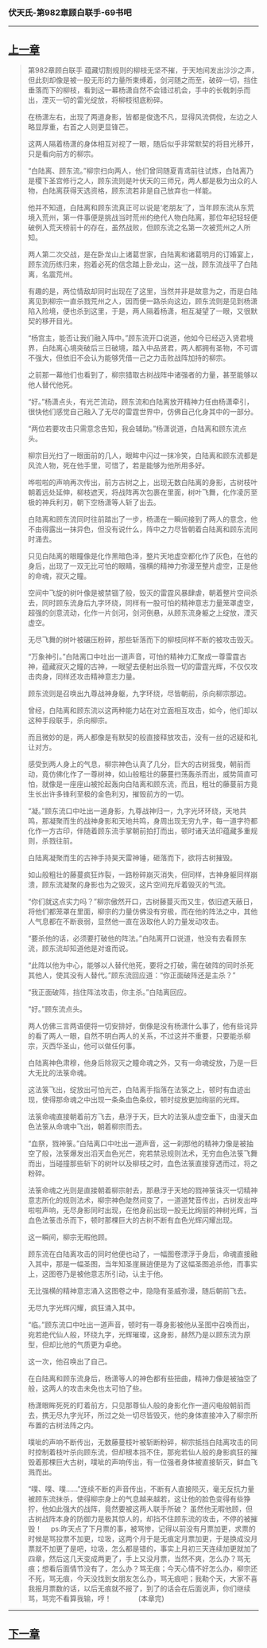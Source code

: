 ### 伏天氏-第982章顾白联手-69书吧

--------
[上一章](./618b3029719f8a91a9b6df7db72b21b9.md)
--------


>
>
>
>第982章顾白联手
>蕴藏切割规则的柳枝无坚不摧，于天地间发出沙沙之声，但此刻却像是被一股无形的力量所束缚着，剑河随之而至，破碎一切，挡住垂落而下的柳枝，看到这一幕杨潇自然不会错过机会，手中的长戟刺杀而出，湮灭一切的雷光绽放，将柳枝彻底粉碎。
>
>在杨潇左右，出现了两道身影，皆都是俊逸不凡，显得风流倜傥，左边之人略显厚重，右首之人则更显锋芒。
>
>这两人隔着杨潇的身体相互对视了一眼，随后似乎非常默契的将目光移开，只是看向前方的柳宗。
>
>“白陆离、顾东流。”柳宗扫向两人，他们曾同随夏青鸢前往试炼，白陆离乃是稷下圣宫修行之人，顾东流则是叶伏天的三师兄，两人都是极为出众的人物，白陆离获得天选资格，顾东流若非是自己放弃也一样能。
>
>他并不知道，白陆离和顾东流真正可以说是‘老朋友’了，当年顾东流从东荒境入荒州，第一件事便是挑战当时荒州的绝代人物白陆离，那位年纪轻轻便破例入荒天榜前十的存在，虽然战败，但顾东流之名第一次被荒州之人所知。
>
>两人第二次交战，是在卧龙山上诸葛世家，白陆离和诸葛明月的订婚宴上，顾东流历练归来，抱着必死的信念踏上卧龙山，这一战，顾东流战平了白陆离，名震荒州。
>
>有趣的是，两位情敌却同时出现在了这里，当然并非是故意为之，而是白陆离见到柳宗一直杀戮荒州之人，因而便一路杀向这边，顾东流则是见到杨潇陷入险境，便也杀到这里，于是，两人隔着杨潇，相互凝望了一眼，又很默契的移开目光。
>
>“杨宫主，能否让我们融入阵中。”顾东流开口说道，他如今已经迈入贤君境界，白陆离心境突破后三日破境，踏入中品贤君，两人都拥有圣物，不可谓不强大，但依旧不会认为能够凭借一己之力击败战阵加持的柳宗。
>
>之前那一幕他们也看到了，柳宗猎取古树战阵中诸强者的力量，甚至能够以他人替代他死。
>
>“好。”杨潇点头，有光芒流动，顾东流和白陆离放开精神力任由杨潇牵引，很快他们感觉自己融入了无尽的雷霆世界中，仿佛自己化身其中的一部分。
>
>“两位若要攻击只需意念告知，我会辅助。”杨潇说道，白陆离和顾东流点头。
>
>柳宗目光扫了一眼面前的几人，眼眸中闪过一抹冷笑，白陆离和顾东流都是风流人物，死在他手里，可惜了，若是能够为他所用多好。
>
>哗啦啦的声响再次传出，前方古树之上，出现无数白陆离的身影，古树枝叶朝着远处延伸，柳枝遮天，将战阵再次包裹在里面，树叶飞舞，化作凌厉至极的神兵利刃，朝下空杨潇等人斩了出去。
>
>白陆离和顾东流同时往前踏出了一步，杨潇在一瞬间接到了两人的意念，他不由得露出一抹异色，但没有说什么，阵中之力尽皆朝着白陆离和顾东流同时涌去。
>
>只见白陆离的眼瞳像是化作黑暗色泽，整片天地虚空都化作了灰色，在他的身后，出现了一双无比可怕的眼睛，强横的精神力弥漫至整片虚空，正是他的命魂，寂灭之瞳。
>
>空间中飞旋的树叶像是被禁锢了般，毁灭的雷霆风暴肆虐，朝着整片空间杀去，同时顾东流身后九字环绕，同样有一股可怕的精神意志力量笼罩虚空，超强的剑意流动，化作一片剑河，剑河倒悬，从顾东流身躯之上绽放，湮灭虚空。
>
>无尽飞舞的树叶被碾压粉碎，那些斩落而下的柳枝同样不断的被攻击毁灭。
>
>“万象神引。”白陆离口中吐出一道声音，可怕的精神力汇聚成一尊雷霆古神，蕴藏寂灭之瞳的古神，一眼望去便射出杀戮一切的雷霆光辉，不仅仅攻击肉身，同样还攻击精神意志力量。
>
>顾东流则是召唤出九尊战神身躯，九字环绕，尽皆朝前，杀向柳宗那边。
>
>曾经，白陆离和顾东流以这两种能力站在对立面相互攻击，如今，他们却以这种手段联手，杀向柳宗。
>
>而且微妙的是，两人都像是有默契的般直接释放攻击，没有一丝的迟疑和礼让对方。
>
>感受到两人身上的气息，柳宗神色认真了几分，巨大的古树摇曳，朝前而动，竟仿佛化作了一尊树神，如山般粗壮的藤蔓扫荡轰杀而出，威势简直可怕，就像是一座座山被抡起轰向白陆离和顾东流，而且，粗壮的藤蔓前方竟生长出许多锋利至极的金色利刃，摧毁前方的一切。
>
>“凝。”顾东流口中吐出一道身影，九尊战神归一，九字光环环绕，天地共鸣，那凝聚而生的战神身影和天地共鸣，身周出现无穷九字，每一道字符都化作一方古印，伴随着顾东流手掌朝前拍打而出，顿时诸天法印蕴藏多重规则，杀戮往前。
>
>白陆离凝聚而生的古神手持昊天雷神锤，砸落而下，欲将古树摧毁。
>
>如山般粗壮的藤蔓疯狂炸裂，一路粉碎崩灭消失，但同样，古神身躯同样崩溃，顾东流凝聚的身影也为之毁灭，这片空间充斥着毁灭的气流。
>
>“你们就这点实力吗？”柳宗傲然开口，古树藤蔓灭而又生，依旧遮天蔽日，将他们都笼罩在里面，柳宗的力量仿佛没有穷极，而在他的阵法之中，其他人气息都在不断衰弱，显然他一直在汲取他人的力量发动攻击。
>
>“要杀他的话，必须要打破他的阵法。”白陆离开口说道，他没有去看顾东流，顾东流却知道他是对谁而说。
>
>“此阵以他为中心，能够以人替代他死，要将之打破，需在破阵的同时杀死其他人，使其没有人替代。”顾东流回应道：“你正面破阵还是主杀？”
>
>“我正面破阵，挡住阵法攻击，你主杀。”白陆离回应。
>
>“好。”顾东流点头。
>
>两人仿佛三言两语便将一切安排好，倒像是没有杨潇什么事了，他有些诧异的看了两人一眼，自然不明白两人的关系，不过这并不重要，只要能杀柳宗，灭西华圣山，他可以做任何事。
>
>白陆离神色肃穆，他身后除寂灭之瞳命魂之外，又有一命魂绽放，乃是一巨大无比的法箓命魂。
>
>这法箓飞出，绽放出可怕光芒，白陆离手指落在法箓之上，顿时有血迹出现，使得那命魂之中出现一条条血色条纹，顿时绽放更加绚丽的光辉。
>
>法箓命魂直接朝着前方飞去，悬浮于天，巨大的法箓从虚空垂下，由漫天血色法箓从命魂中飞出，朝着柳宗而去。
>
>“血祭，戮神箓。”白陆离口中吐出一道声音，这一刹那他的精神力像是被抽空了般，法箓爆发出滔天血色光芒，宛若禁忌规则法术，无穷血色法箓飞舞而出，当碰撞那些斩下的树叶以及柳枝之时，血色法箓直接穿透而过，将之粉碎。
>
>法箓命魂之光则是直接朝着柳宗射去，那悬浮于天地的戮神箓诛灭一切精神意志所化的规则法术，柳宗神色陡然间变了，一道道梵音传出，古树发出哗啦啦声响，无尽身影同时出现，在他身前出现一股无比绚丽的神树光辉，当血色法箓击杀而下，顿时那棵巨大的古树不断有血色光辉闪耀出现。
>
>这一瞬间，柳宗无暇他顾。
>
>顾东流在白陆离攻击的同时他便也动了，一幅图卷漂浮于身后，命魂直接融入其中，那是一幅圣图，当年知圣崖展逍便是为了这幅圣图追杀他，而事实上，这图卷乃是被他意志所引动，认主于他。
>
>无比强横的精神意志涌入这图卷之中，隐隐有圣威弥漫，随后朝前飞去。
>
>无尽九字光辉闪耀，疯狂涌入其中。
>
>“临。”顾东流口中吐出一道声音，顿时有一尊身影被他从圣图中召唤而出，宛若绝代仙人般，环绕九字，光辉璀璨，这身影，赫然乃是以顾东流为原型，但却比他的气质更为卓绝。
>
>这一次，他召唤出了自己。
>
>在白陆离和顾东流身后，杨潇等人的神色都有些扭曲，精神力像是被抽空了般，这两人的攻击未免也太可怕了些。
>
>杨潇眼眸死死的盯着前方，只见那尊仙人般的身影化作一道闪电般朝前而去，携无尽九字光环，所过之处一切尽皆毁灭，他的身体直接冲入了柳宗所布置的古树法阵之内。
>
>噗呲的声响不断传出，无数藤蔓枝叶被斩断粉碎，柳宗抵挡白陆离攻击的同时控制着枝叶杀向顾东流，但却根本挡不住，那宛若仙人般的身影疯狂的摧毁着那棵巨大古树，噗呲的声响传出，有一位强者身体被直接斩灭，鲜血飞溅而出。
>
>“噗、噗、噗……”连续不断的声音传出，不断有人直接陨灭，毫无反抗力量被顾东流抹杀，使得柳宗身上的气息越来越若，这让他的脸色变得有些狰狞，他如此强大的战阵，竟然要被这两人联手所破？
>虽然他无暇他顾，但古树战阵本身的防御力是极其惊人的，却挡不住顾东流的攻击，不停的被摧毁！
>　ps:昨天点了下月票的事，被骂惨，记得以前没有月票加更，求票的时候是骂投票不加更，垃圾，这两个月于是无痕定月票加更，于是换成没月票就不加更了是吧，垃圾，怎么都是错的，事实上月初三天连续加更就加了四章，然后这几天变成两更了，手上又没月票，当然不爽，怎么办？骂无痕；想看后面情节没有了，怎么办？骂无痕；今天心情不好怎么办，柳宗还不死，骂无痕，今天没找到女朋友怎么办，骂无痕吧；我勒个天，大家不喜我报月票数的话，以后无痕就不报了，到了的话会在后面说声，你们继续骂，骂完不看算我输，哼！
>　　
>　
>(本章完)
>
>

--------
[下一章](./0fe5ff16ac9207be789af3c45ab53f9d.md)
--------
